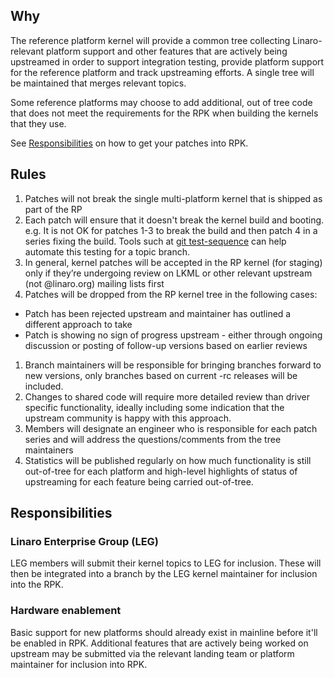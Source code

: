 ## Why

The reference platform kernel will provide a common tree collecting Linaro-relevant platform support and other features that are actively being upstreamed in order to support integration testing, provide platform support for the reference platform and track upstreaming efforts.  A single tree will be maintained that merges relevant topics.

Some reference platforms may choose to add additional, out of tree code that does not meet the requirements for the RPK when building the kernels that they use.

See [Responsibilities](#Responsibilities) on how to get your patches into RPK.

## Rules
1. Patches will not break the single multi-platform kernel that is shipped as part of the RP
1. Each patch will ensure that it doesn't break the kernel build and booting. e.g. It is not OK for patches 1-3 to break the build and then patch 4 in a series fixing the build. Tools such at [git test-sequence](http://dustin.sallings.org/2010/03/28/git-test-sequence.html) can help automate this testing for a topic branch.
1. In general, kernel patches will be accepted in the RP kernel (for staging) only if they’re undergoing review on LKML or other relevant upstream (not @linaro.org) mailing lists first
1. Patches will be dropped from the RP kernel tree in the following cases:
  * Patch has been rejected upstream and maintainer has outlined a different approach to take
  * Patch is showing no sign of progress upstream - either through ongoing discussion or posting of follow-up versions based on earlier reviews
1. Branch maintainers will be responsible for bringing branches forward to new versions, only branches based on current -rc releases will be included.
1. Changes to shared code will require more detailed review than driver specific functionality, ideally including some indication that the upstream community is happy with this approach.
1. Members will designate an engineer who is responsible for each patch series and will address the questions/comments from the tree maintainers
1. Statistics will be published regularly on how much functionality is still out-of-tree for each platform and high-level highlights of status of upstreaming for each feature being carried out-of-tree.

## Responsibilities
### Linaro Enterprise Group (LEG)
 LEG members will submit their kernel topics to LEG for inclusion.  These will then be integrated into a branch by the LEG kernel maintainer for inclusion into the RPK.

### Hardware enablement
 Basic support for new platforms should already exist in mainline before it'll be enabled in RPK. Additional features that are actively being worked on upstream may be submitted via the relevant landing team or platform maintainer for inclusion into RPK.

